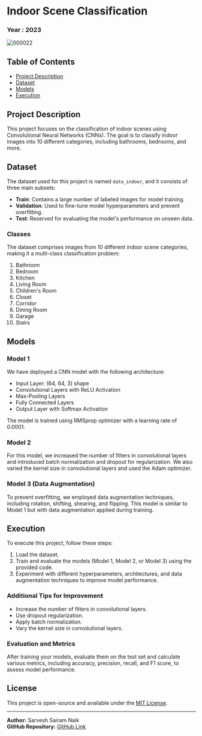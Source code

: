 # Indoor Scene Classification

### Year : 2023


![000022](https://github.com/sarveshsn/Indoor-Scene-Classification/assets/93898181/fc658f7f-0270-4304-94f1-477a05eb6722)


## Table of Contents
- [Project Description](#project-description)
- [Dataset](#dataset)
- [Models](#models)
- [Execution](#execution)

## Project Description

This project focuses on the classification of indoor scenes using Convolutional Neural Networks (CNNs). The goal is to classify indoor images into 10 different categories, including bathrooms, bedrooms, and more.

## Dataset

The dataset used for this project is named `data_indoor`, and it consists of three main subsets:
- **Train**: Contains a large number of labeled images for model training.
- **Validation**: Used to fine-tune model hyperparameters and prevent overfitting.
- **Test**: Reserved for evaluating the model's performance on unseen data.

### Classes

The dataset comprises images from 10 different indoor scene categories, making it a multi-class classification problem:

1. Bathroom
2. Bedroom
3. Kitchen
4. Living Room
5. Children's Room
6. Closet
7. Corridor
8. Dining Room
9. Garage
10. Stairs

## Models

### Model 1

We have deployed a CNN model with the following architecture:
- Input Layer: (64, 64, 3) shape
- Convolutional Layers with ReLU Activation
- Max-Pooling Layers
- Fully Connected Layers
- Output Layer with Softmax Activation

The model is trained using RMSprop optimizer with a learning rate of 0.0001.

### Model 2

For this model, we increased the number of filters in convolutional layers and introduced batch normalization and dropout for regularization. We also varied the kernel size in convolutional layers and used the Adam optimizer.

### Model 3 (Data Augmentation)

To prevent overfitting, we employed data augmentation techniques, including rotation, shifting, shearing, and flipping. This model is similar to Model 1 but with data augmentation applied during training.

## Execution

To execute this project, follow these steps:

1. Load the dataset.
2. Train and evaluate the models (Model 1, Model 2, or Model 3) using the provided code.
3. Experiment with different hyperparameters, architectures, and data augmentation techniques to improve model performance.

### Additional Tips for Improvement

- Increase the number of filters in convolutional layers.
- Use dropout regularization.
- Apply batch normalization.
- Vary the kernel size in convolutional layers.

### Evaluation and Metrics

After training your models, evaluate them on the test set and calculate various metrics, including accuracy, precision, recall, and F1 score, to assess model performance.

## License
This project is open-source and available under the [MIT License](LICENSE).

---

**Author:** Sarvesh Sairam Naik  
**GitHub Repository:** [GitHub Link](https://github.com/sarveshsn)

